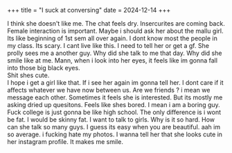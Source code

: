 +++
title = "I suck at conversing"
date = 2024-12-14
+++

I think she doesn't like me. The chat feels dry.
Insercurites are coming back. Female interaction is important.
Maybe i should ask her about the mallu girl.  
Its like beginning of 1st sem all over again. I dont know most the people in my class. Its scary.
I cant live like this. I need to tell her or get a gf.
She prolly sees me a another guy. Why did she talk to me that day. Why did she smile like at me. Mann, when i look into her eyes, it feels like im gonna fall into those big black eyes.   
Shit shes cute.  
I hope i get a girl like that. 
If i see her again im gonna tell her. I dont care if it affects whatever we have now between us. Are we friends ? i mean we message each other. Sometimes it feels she is interested. But its mostly me asking dried up quesitons. Feels like shes bored. I mean i am a boring guy.  
Fuck college is just gonna be like high school. The only difference is i wont be fat. I would be skinny fat. I want to talk to girls. Why is it so hard. How can she talk so many guys. I guess its easy when you are beautiful. aah im so average. i fucking hate my photos. 
I wanna tell her that she looks cute in her instagram profile. It makes me smile.

